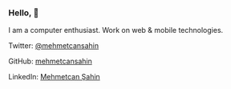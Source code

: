 ### Hello, 🖖

I am a computer enthusiast. Work on web & mobile technologies.

Twitter: [@mehmetcansahin](https://twitter.com/mehmetcansahin)

GitHub: [mehmetcansahin](https://github.com/mehmetcansahin)

LinkedIn: [Mehmetcan Şahin](https://www.linkedin.com/in/mehmetcansahin/)
